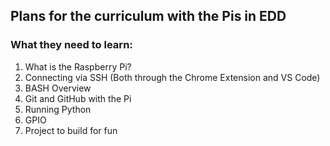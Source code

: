 ## Plans for the curriculum with the Pis in EDD

### What they need to learn:

1. What is the Raspberry Pi?
2. Connecting via SSH (Both through the Chrome Extension and VS Code)
3. BASH Overview
4. Git and GitHub with the Pi
5. Running Python
6. GPIO
7. Project to build for fun

